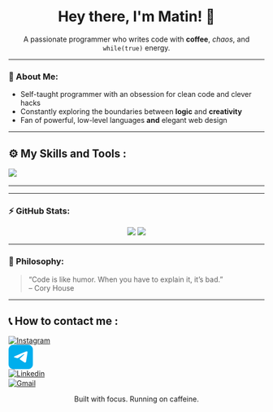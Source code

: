 <h1 align="center">Hey there, I'm Matin! 👋</h1>

<p align="center">
  A passionate programmer who writes code with <strong>coffee</strong>, <em>chaos</em>, and <code>while(true)</code> energy.
</p>

---

### 🧠 About Me:
- Self-taught programmer with an obsession for clean code and clever hacks  
- Constantly exploring the boundaries between **logic** and **creativity**  
- Fan of powerful, low-level languages **and** elegant web design  

---

<h2>⚙️ My Skills and Tools :</h2>

<img src="https://skillicons.dev/icons?i=python,c,cpp,java,bash,arduino,androidstudio,html,css,js,php,vscode&perline=6" />

<hr />

---

### ⚡ GitHub Stats:
<p align="center">
  <img src="https://github-readme-stats.vercel.app/api?username=matinhajiseftjani400&show_icons=true&theme=radical" width="49%" />
  <img src="https://github-readme-stats.vercel.app/api/top-langs/?username=matinhajiseftjani400&layout=compact&theme=radical" width="49%" />
</p>

---

### 📜 Philosophy:
> “Code is like humor. When you have to explain it, it’s bad.”  
> – Cory House

---

<h2>📞 How to contact me :</h2>

<a href="https://www.instagram.com/matinhajiseftjani.dev" target="_blank"><img src="https://skillicons.dev/icons?i=instagram" alt="Instagram" /></a>
<a href="https://t.me/matinhajiseftjani400" target="_blank" style="display: block; width: 48px; height: 48px;"><img src="./Images/telegram.png" alt="Telegram" /></a>
<a href="https://linkedin.com/in/matinhajiseftjani400" target="_blank"><img src="https://skillicons.dev/icons?i=linkedin" alt="Linkedin" /></a>
<a href="https://www.twitter.com/matinseftjani40" target="_blank" style="display: block; width: 2px; height: 2px;"><img src="./Images/Twitter.png" alt="Twitter" /></a>
<a href="mailto:m.matin.hajiseftjani@gmail.com" target="_blank"><img src="https://skillicons.dev/icons?i=gmail" alt="Gmail" /></a>

<p align="center">
  Built with focus. Running on caffeine.
</p>
